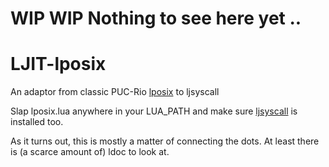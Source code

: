 # WIP WIP Nothing to see here yet ..

# LJIT-lposix
An adaptor from classic PUC-Rio [lposix](http://webserver2.tecgraf.puc-rio.br/~lhf/ftp/lua/#lposix) to ljsyscall

Slap lposix.lua anywhere in your LUA_PATH and make sure [ljsyscall](https://github.com/justincormack/ljsyscall) is installed too.

As it turns out, this is mostly a matter of connecting the dots. At least there is (a scarce amount
of) ldoc to look at.

